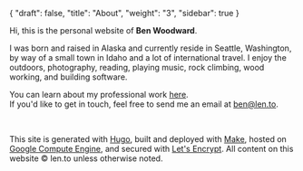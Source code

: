 {
  "draft": false,
  "title": "About",
  "weight": "3",
  "sidebar": true
}

<p>
  Hi, this is the personal website of <b>Ben Woodward</b>.
</p>
<p>
  I was born and raised in Alaska and currently reside in Seattle, Washington,
  by way of a small town in Idaho and a lot of international travel. 
  I enjoy the outdoors, photography, reading, playing music, rock climbing, wood
  working, and building software.
</p>

<p>
  You can learn about my professional work <a href="/work">here</a>. 
  <br>
If you'd like to get in touch, feel free to send me an email at <a href="mailto:ben@len.to">ben@len.to</a>.
  <br>
</p>

<br>
<p class="technical-details">This site is generated with <a href="https://github.com/spf13/hugo">Hugo</a>,
built and deployed with <a href="https://www.gnu.org/software/make">Make</a>,
hosted on <a href="https://cloud.google.com/compute/">Google Compute Engine</a>,
and secured with <a href="https://letsencrypt.org/">Let's Encrypt</a>. All content on this website &copy; len.to unless otherwise noted.
</p>
